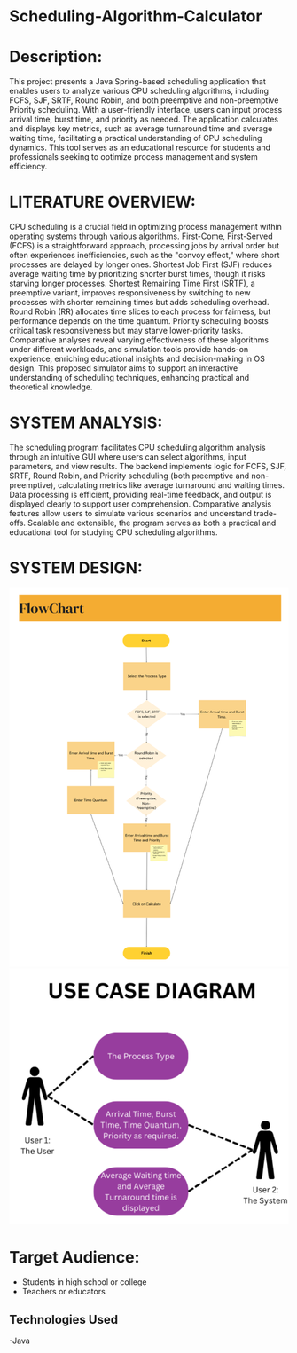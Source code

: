 # Scheduling-Algorithm-Calculator
# Description:
This project presents a Java Spring-based scheduling application that enables users to analyze various CPU scheduling algorithms, including FCFS, SJF, SRTF, Round Robin, and both preemptive and non-preemptive Priority scheduling. With a user-friendly interface, users can input process arrival time, burst time, and priority as needed. The application calculates and displays key metrics, such as average turnaround time and average waiting time, facilitating a practical understanding of CPU scheduling dynamics. This tool serves as an educational resource for students and professionals seeking to optimize process management and system efficiency.
# LITERATURE OVERVIEW:
CPU scheduling is a crucial field in optimizing process management within operating systems through various algorithms. First-Come, First-Served (FCFS) is a straightforward approach, processing jobs by arrival order but often experiences inefficiencies, such as the "convoy effect," where short processes are delayed by longer ones. Shortest Job First (SJF) reduces average waiting time by prioritizing shorter burst times, though it risks starving longer processes. Shortest Remaining Time First (SRTF), a preemptive variant, improves responsiveness by switching to new processes with shorter remaining times but adds scheduling overhead. Round Robin (RR) allocates time slices to each process for fairness, but performance depends on the time quantum. Priority scheduling boosts critical task responsiveness but may starve lower-priority tasks. Comparative analyses reveal varying effectiveness of these algorithms under different workloads, and simulation tools provide hands-on experience, enriching educational insights and decision-making in OS design. This proposed simulator aims to support an interactive understanding of scheduling techniques, enhancing practical and theoretical knowledge.

# SYSTEM ANALYSIS:
  The scheduling program facilitates CPU scheduling algorithm analysis through an intuitive GUI where users can select algorithms, input parameters, and view results. The backend implements logic for FCFS, SJF, SRTF, Round Robin, and Priority scheduling (both preemptive and non-preemptive), calculating metrics like average turnaround and waiting times. Data processing is efficient, providing real-time feedback, and output is displayed clearly to support user comprehension. Comparative analysis features allow users to simulate various scenarios and understand trade-offs. Scalable and extensible, the program serves as both a practical and educational tool for studying CPU scheduling algorithms.


# SYSTEM DESIGN:
![FlowChart](https://github.com/MrinmayiVerma/Scheduling-Algorithm-Calculator/blob/main/JAVA%20FLOWCHART.png)
![Use Case Diagram](https://github.com/MrinmayiVerma/Scheduling-Algorithm-Calculator/blob/main/USE%20CASE%20DIAGRAM.png)

# Target Audience:

- Students in high school or college
- Teachers or educators 





## Technologies Used

-Java

